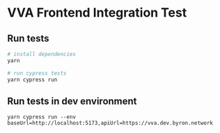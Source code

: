VVA Frontend Integration Test
=============================

## Run tests

```bash
# install dependencies
yarn

# run cypress tests
yarn cypress run 
```

## Run tests in dev environment

```
yarn cypress run --env baseUrl=http://localhost:5173,apiUrl=https://vva.dev.byron.network
```
